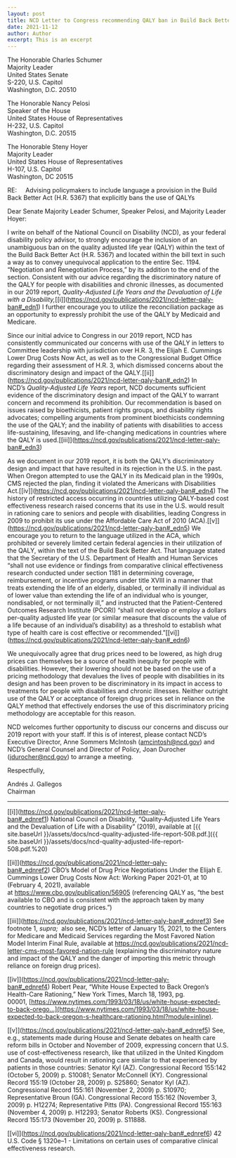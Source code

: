 ```yaml
---
layout: post
title: NCD Letter to Congress recommending QALY ban in Build Back Better Act
date: 2021-11-12
author: Author
excerpt: This is an excerpt
---
```

The Honorable Charles Schumer\
Majority Leader\
United States Senate\
S-220, U.S. Capitol\
Washington, D.C. 20510

The Honorable Nancy Pelosi\
Speaker of the House\
United States House of Representatives\
H-232, U.S. Capitol\
Washington, D.C. 20515

The Honorable Steny Hoyer\
Majority Leader\
United States House of Representatives\
H-107, U.S. Capitol\
Washington, DC 20515

RE:     Advising policymakers to include language a provision in the Build Back Better Act (H.R. 5367) that explicitly bans the use of QALYs

Dear Senate Majority Leader Schumer, Speaker Pelosi, and Majority Leader Hoyer:

I write on behalf of the National Council on Disability (NCD), as your federal disability policy advisor, to strongly encourage the inclusion of an unambiguous ban on the quality adjusted life year (QALY) within the text of the Build Back Better Act (H.R. 5367) and located within the bill text in such a way as to convey unequivocal application to the entire Sec. 1194. “Negotiation and Renegotiation Process,” by its addition to the end of the section. Consistent with our advice regarding the discriminatory nature of the QALY for people with disabilities and chronic illnesses, as documented in our 2019 report, *Quality-Adjusted Life Years and the Devaluation of Life with a Disability,*[\[i]](https://ncd.gov/publications/2021/ncd-letter-qaly-ban#_edn1) I further encourage you to utilize the reconciliation package as an opportunity to expressly prohibit the use of the QALY by Medicaid and Medicare.

Since our initial advice to Congress in our 2019 report, NCD has consistently communicated our concerns with use of the QALY in letters to Committee leadership with jurisdiction over H.R. 3, the Elijah E. Cummings Lower Drug Costs Now Act, as well as to the Congressional Budget Office regarding their assessment of H.R. 3, which dismissed concerns about the discriminatory design and impact of the QALY.[\[ii]](https://ncd.gov/publications/2021/ncd-letter-qaly-ban#_edn2) In NCD’s *Quality-Adjusted Life Years* report, NCD documents sufficient evidence of the discriminatory design and impact of the QALY to warrant concern and recommend its prohibition. Our recommendation is based on issues raised by bioethicists, patient rights groups, and disability rights advocates; compelling arguments from prominent bioethicists condemning the use of the QALY; and the inability of patients with disabilities to access life-sustaining, lifesaving, and life-changing medications in countries where the QALY is used.[\[iii]](https://ncd.gov/publications/2021/ncd-letter-qaly-ban#_edn3)

As we document in our 2019 report, it is both the QALY’s discriminatory design and impact that have resulted in its rejection in the U.S. in the past. When Oregon attempted to use the QALY in its Medicaid plan in the 1990s, CMS rejected the plan, finding it violated the Americans with Disabilities Act.[\[iv]](https://ncd.gov/publications/2021/ncd-letter-qaly-ban#_edn4) The history of restricted access occurring in countries utilizing QALY-based cost effectiveness research raised concerns that its use in the U.S. would result in rationing care to seniors and people with disabilities, leading Congress in 2009 to prohibit its use under the Affordable Care Act of 2010 (ACA).[\[v]](https://ncd.gov/publications/2021/ncd-letter-qaly-ban#_edn5) We encourage you to return to the language utilized in the ACA, which prohibited or severely limited certain federal agencies in their utilization of the QALY, within the text of the Build Back Better Act. That language stated that the Secretary of the U.S. Department of Health and Human Services “shall not use evidence or findings from comparative clinical effectiveness research conducted under section 1181 in determining coverage, reimbursement, or incentive programs under title XVIII in a manner that treats extending the life of an elderly, disabled, or terminally ill individual as of lower value than extending the life of an individual who is younger, nondisabled, or not terminally ill,” and instructed that the Patient-Centered Outcomes Research Institute (PCORI) “shall not develop or employ a dollars per-quality adjusted life year (or similar measure that discounts the value of a life because of an individual’s disability) as a threshold to establish what type of health care is cost effective or recommended.”[\[vi]](https://ncd.gov/publications/2021/ncd-letter-qaly-ban#_edn6)

We unequivocally agree that drug prices need to be lowered, as high drug prices can themselves be a source of health inequity for people with disabilities. However, their lowering should not be based on the use of a pricing methodology that devalues the lives of people with disabilities in its design and has been proven to be discriminatory in its impact in access to treatments for people with disabilities and chronic illnesses. Neither outright use of the QALY or acceptance of foreign drug prices set in reliance on the QALY method that effectively endorses the use of this discriminatory pricing methodology are acceptable for this reason.

NCD welcomes further opportunity to discuss our concerns and discuss our 2019 report with your staff. If this is of interest, please contact NCD’s Executive Director, Anne Sommers McIntosh ([amcintosh@ncd.gov](mailto:amcintosh@ncd.gov)) and NCD’s General Counsel and Director of Policy, Joan Durocher ([jdurocher@ncd.gov](mailto:jdurocher@ncd.gov)) to arrange a meeting.

Respectfully,

Andrés J. Gallegos\
Chairman

- - -

[\[i]](https://ncd.gov/publications/2021/ncd-letter-qaly-ban#_ednref1) National Council on Disability, “Quality-Adjusted Life Years and the Devaluation of Life with a Disability” (2019), available at [{{ site.baseUrl }}/assets/docs/ncd-quality-adjusted-life-report-508.pdf.]({{ site.baseUrl }}/assets/docs/ncd-quality-adjusted-life-report-508.pdf.%20)   

[\[ii]](https://ncd.gov/publications/2021/ncd-letter-qaly-ban#_ednref2) CBO’s Model of Drug Price Negotiations Under the Elijah E. Cummings Lower Drug Costs Now Act: Working Paper 2021-01, at 10 (February 4, 2021), available at <https://www.cbo.gov/publication/56905> (referencing QALY as, “the best available to CBO and is consistent with the approach taken by many countries to negotiate drug prices.”)

[\[iii]](https://ncd.gov/publications/2021/ncd-letter-qaly-ban#_ednref3) See footnote 1, *supra;*  also see, NCD’s letter of January 15, 2021, to the Centers for Medicare and Medicaid Services regarding the Most Favored Nation Model Interim Final Rule, available at <https://ncd.gov/publications/2021/ncd-letter-cms-most-favored-nation-rule> (explaining the discriminatory nature and impact of the QALY and the danger of importing this metric through reliance on foreign drug prices).

[\[iv]](https://ncd.gov/publications/2021/ncd-letter-qaly-ban#_ednref4) Robert Pear, “White House Expected to Back Oregon’s Health-Care Rationing,” New York Times, March 18, 1993, pg. 00001, [https://www.nytimes.com/1993/03/18/us/white-house-expected-to-back-orego...](https://www.nytimes.com/1993/03/18/us/white-house-expected-to-back-oregon-s-healthcare-rationing.html?module=inline).

[\[v]](https://ncd.gov/publications/2021/ncd-letter-qaly-ban#_ednref5) See, e.g., statements made during House and Senate debates on health care reform bills in October and November of 2009, expressing concern that U.S. use of cost-effectiveness research, like that utilized in the United Kingdom and Canada, would result in rationing care similar to that experienced by patients in those countries: Senator Kyl (AZ). Congressional Record 155:142 (October 5, 2009) p. S10081; Senator McConnell (KY). Congressional Record 155:19 (October 28, 2009) p. S25860; Senator Kyl (AZ). Congressional Record 155:161 (November 2, 2009) p. S10970; Representative Broun (GA). Congressional Record 155:162 (November 3, 2009) p. H12274; Representative Pitts (PA). Congressional Record 155:163 (November 4, 2009) p. H12293; Senator Roberts (KS). Congressional Record 155:173 (November 20, 2009) p. S11888.

[\[vi]](https://ncd.gov/publications/2021/ncd-letter-qaly-ban#_ednref6) 42 U.S. Code § 1320e–1 - Limitations on certain uses of comparative clinical effectiveness research.
